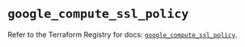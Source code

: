 # `google_compute_ssl_policy`

Refer to the Terraform Registry for docs: [`google_compute_ssl_policy`](https://registry.terraform.io/providers/hashicorp/google/5.39.1/docs/resources/compute_ssl_policy).
